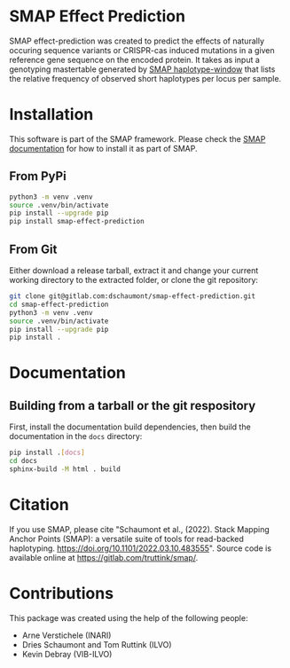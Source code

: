 # SMAP Effect Prediction
SMAP effect-prediction was created to predict the effects of naturally occuring sequence variants or CRISPR-cas induced mutations in a given reference gene sequence on the encoded protein. It takes as input a genotyping mastertable generated by [SMAP haplotype-window](https://gitlab.com/dschaumont/smap-haplotype-window) that lists the relative frequency of observed short haplotypes per locus per sample. 

# Installation
This software is part of the SMAP framework. Please check the [SMAP documentation](https://ngs-smap.readthedocs.io/) for how to install it as part of SMAP.

## From PyPi
```bash
python3 -m venv .venv
source .venv/bin/activate
pip install --upgrade pip
pip install smap-effect-prediction
```

## From Git
Either download a release tarball, extract it and change your current working directory to the extracted folder, or clone the git repository:

```bash
git clone git@gitlab.com:dschaumont/smap-effect-prediction.git
cd smap-effect-prediction
python3 -m venv .venv
source .venv/bin/activate
pip install --upgrade pip
pip install .
```

# Documentation
## Building from a tarball or the git respository
First, install the documentation build dependencies, then build the documentation in the `docs` directory:

```bash
pip install .[docs]
cd docs
sphinx-build -M html . build
```

# Citation

If you use SMAP, please cite "Schaumont et al., (2022). Stack Mapping Anchor Points (SMAP): a versatile suite of tools for read-backed haplotyping. https://doi.org/10.1101/2022.03.10.483555". Source code is available online at https://gitlab.com/truttink/smap/.

# Contributions
This package was created using the help of the following people:

- Arne Verstichele (INARI)
- Dries Schaumont and Tom Ruttink (ILVO)
- Kevin Debray (VIB-ILVO)

